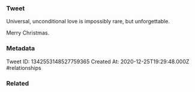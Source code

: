 ### Tweet
Universal, unconditional love is impossibly rare, but unforgettable.

Merry Christmas.

### Metadata
Tweet ID: 1342553148527759365
Created At: 2020-12-25T19:29:48.000Z
#relationships 

### Related

